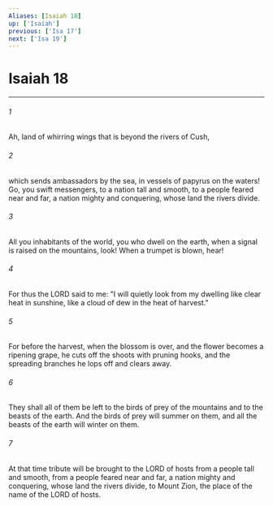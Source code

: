 ```yaml
---
Aliases: [Isaiah 18]
up: ['Isaiah']
previous: ['Isa 17']
next: ['Isa 19']
---
```

# Isaiah 18
***



###### 1 
Ah, land of whirring wings that is beyond the rivers of Cush, 

###### 2 
which sends ambassadors by the sea, in vessels of papyrus on the waters! Go, you swift messengers, to a nation tall and smooth, to a people feared near and far, a nation mighty and conquering, whose land the rivers divide. 

###### 3 
All you inhabitants of the world, you who dwell on the earth, when a signal is raised on the mountains, look! When a trumpet is blown, hear! 

###### 4 
For thus the LORD said to me: "I will quietly look from my dwelling like clear heat in sunshine, like a cloud of dew in the heat of harvest." 

###### 5 
For before the harvest, when the blossom is over, and the flower becomes a ripening grape, he cuts off the shoots with pruning hooks, and the spreading branches he lops off and clears away. 

###### 6 
They shall all of them be left to the birds of prey of the mountains and to the beasts of the earth. And the birds of prey will summer on them, and all the beasts of the earth will winter on them. 

###### 7 
At that time tribute will be brought to the LORD of hosts from a people tall and smooth, from a people feared near and far, a nation mighty and conquering, whose land the rivers divide, to Mount Zion, the place of the name of the LORD of hosts.
